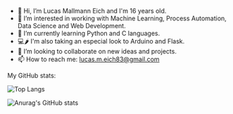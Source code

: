 - 👋 Hi, I’m Lucas Mallmann Eich and I'm 16 years old.
- 👀 I’m interested in working with Machine Learning, Process Automation, Data Science and Web Development.
- 🌱 I’m currently learning Python and C languages.
- :computer::hot_pepper: I'm also taking an especial look to Arduino and Flask.
- 💞️ I’m looking to collaborate on new ideas and projects. 
- 📫 How to reach me: lucas.m.eich83@gmail.com

My GitHub stats:  

![Top Langs](https://github-readme-stats.vercel.app/api/top-langs/?username=LucasMallmannEich&theme=tokyonight)

![Anurag's GitHub stats](https://github-readme-stats.vercel.app/api?username=LucasMallmannEich&show_icons=true&theme=radical)
